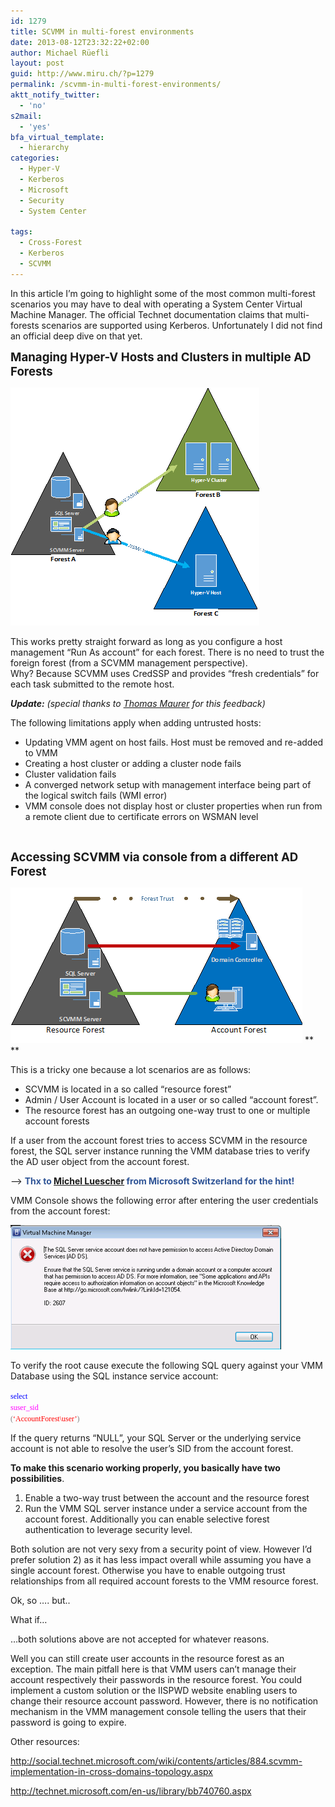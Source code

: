 ```yaml
---
id: 1279
title: SCVMM in multi-forest environments
date: 2013-08-12T23:32:22+02:00
author: Michael Rüefli
layout: post
guid: http://www.miru.ch/?p=1279
permalink: /scvmm-in-multi-forest-environments/
aktt_notify_twitter:
  - 'no'
s2mail:
  - 'yes'
bfa_virtual_template:
  - hierarchy
categories:
  - Hyper-V
  - Kerberos
  - Microsoft
  - Security
  - System Center
  
tags:
  - Cross-Forest
  - Kerberos
  - SCVMM
---
```

In this article I&#8217;m going to highlight some of the most common multi-forest scenarios you may have to deal with operating a System Center Virtual Machine Manager. The official Technet documentation claims that multi-forests scenarios are supported using Kerberos. Unfortunately I did not find an official deep dive on that yet.

<span style="font-size: 14pt;"><strong>Managing Hyper-V Hosts and Clusters in multiple AD Forests<br /> </strong></span>

![](../images/2013/08/081213_2304_SCVMMinmult1.png) 

This works pretty straight forward as long as you configure a host management &#8220;Run As account&#8221; for each forest. There is no need to trust the foreign forest (from a SCVMM management perspective).  
Why? Because SCVMM uses CredSSP and provides &#8220;fresh credentials&#8221; for each task submitted to the remote host.

**_Update:_** _(special thanks to [Thomas Maurer](http://www.thomasmaurer.ch) for this feedback)_

The following limitations apply when adding untrusted hosts:

  * Updating VMM agent on host fails. Host must be removed and re-added to VMM
  * Creating a host cluster or adding a cluster node fails
  * Cluster validation fails
  * A converged network setup with management interface being part of the logical switch fails (WMI error)
  * VMM console does not display host or cluster properties when run from a remote client due to certificate errors on WSMAN level

&nbsp;

<span style="font-size: 14pt;"><strong>Accessing SCVMM via console from a different AD Forest<br /> </strong></span>

![](../images/2013/08/081213_2304_SCVMMinmult2.png) **  
** 

This is a tricky one because a lot scenarios are as follows:

  * SCVMM is located in a so called &#8220;resource forest&#8221;
  * Admin / User Account is located in a user or so called &#8220;account forest&#8221;.
  * The resource forest has an outgoing one-way trust to one or multiple account forests

If a user from the account forest tries to access SCVMM in the resource forest, the SQL server instance running the VMM database tries to verify the AD user object from the account forest.

&#8211;> <span style="color: #2f5496;"><strong>Thx to <a href="http://www.server-talk.eu">Michel Luescher</a> from Microsoft Switzerland for the hint!<br /> </strong></span>

VMM Console shows the following error after entering the user credentials from the account forest:

![](../images/2013/08/081213_2304_SCVMMinmult3.png) 

To verify the root cause execute the following SQL query against your VMM Database using the SQL instance service account:

<span style="font-family: Consolas; font-size: 9pt;"><span style="color: blue;">select</span><br /> <span style="color: fuchsia;">suser_sid<span style="color: blue;"><br /> <span style="color: gray;">(<span style="color: red;">&#8216;AccountForest\user&#8217;<span style="color: gray;">)<br /> </span></span></span></span></span></span>

If the query returns &#8220;NULL&#8221;, your SQL Server or the underlying service account is not able to resolve the user&#8217;s SID from the account forest.

**To make this scenario working properly, you basically have two possibilities**.

  1. Enable a two-way trust between the account and the resource forest
  2. Run the VMM SQL server instance under a service account from the account forest. Additionally you can enable selective forest authentication to leverage security level.

Both solution are not very sexy from a security point of view. However I&#8217;d prefer solution 2) as it has less impact overall while assuming you have a single account forest. Otherwise you have to enable outgoing trust relationships from all required account forests to the VMM resource forest.

Ok, so …. but..

What if…

…both solutions above are not accepted for whatever reasons.

Well you can still create user accounts in the resource forest as an exception. The main pitfall here is that VMM users can&#8217;t manage their account respectively their passwords in the resource forest. You could implement a custom solution or the IISPWD website enabling users to change their resource account password. However, there is no notification mechanism in the VMM management console telling the users that their password is going to expire.

Other resources:

<http://social.technet.microsoft.com/wiki/contents/articles/884.scvmm-implementation-in-cross-domains-topology.aspx>

<http://technet.microsoft.com/en-us/library/bb740760.aspx>
